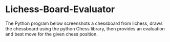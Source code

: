 # Lichess-Board-Evaluator
The Python program below screenshots a chessboard from lichess, draws the chessboard using the python Chess library, then provides an evaluation and best move for the given chess position.

